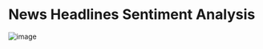 # News Headlines Sentiment Analysis

![image](https://github.com/athanzxyt/newsheadline_sentiment/assets/97691185/ad4b7d25-2e4d-4b97-9ceb-b406c58462b8)
